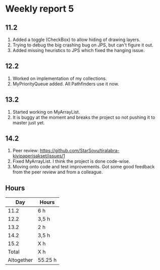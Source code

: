 # Weekly report 5

## 11.2
1. Added a toggle (CheckBox) to allow hiding of drawing layers.
1. Trying to debug the big crashing bug on JPS, but can't figure it out.
1. Added missing heuristics to JPS which fixed the hanging issue.

## 12.2
1. Worked on implementation of my collections.
1. MyPriorityQueue added. All Pathfinders use it now.

## 13.2
1. Started working on MyArrayList.
1. It is buggy at the moment and breaks the project so not pushing it to master just yet.

## 14.2
1. Peer review: https://github.com/StarSovu/tiralabra-kivipaperisakset/issues/1
1. Fixed MyArrayList. I think the project is done code-wise.
1. Moving onto code and test improvements. Got some good feedback from the peer review and from a colleague.

## Hours
Day | Hours
---- | ----
11.2 | 6 h
12.2 | 3,5 h
13.2 | 2 h
14.2 | 3,5 h
15.2 | X h
Total | X h
Altogether | 55.25 h
